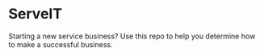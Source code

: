 # ServeIT
Starting a new service business? Use this repo to help you determine how to make a successful business.

